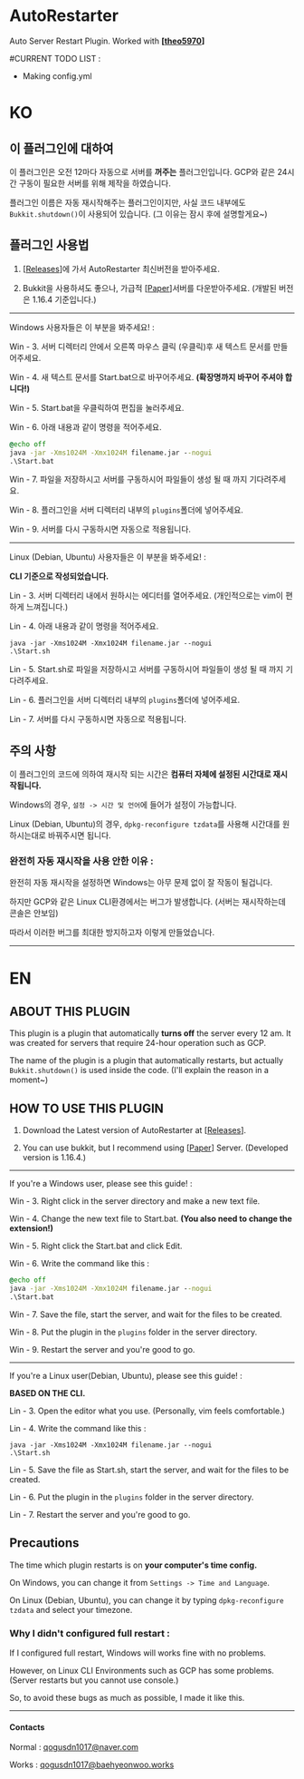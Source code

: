 # AutoRestarter
Auto Server Restart Plugin. Worked with **[[theo5970](https://github.com/theo5970)]**

#CURRENT TODO LIST :

- Making config.yml
 
# KO

## 이 플러그인에 대하여

이 플러그인은 오전 12마다 자동으로 서버를 **꺼주는** 플러그인입니다. GCP와 같은 24시간 구동이 필요한 서버를 위해 제작을 하였습니다.

플러그인 이름은 자동 재시작해주는 플러그인이지만, 사실 코드 내부에도 `Bukkit.shutdown()`이 사용되어 있습니다. (그 이유는 잠시 후에 설명할게요~)

## 플러그인 사용법

1. [[Releases](https://github.com/qogusdn1017/AutoRestarter/releases)]에 가서 AutoRestarter 최신버전을 받아주세요.

2. Bukkit을 사용하셔도 좋으나, 가급적 [[Paper](https://papermc.io/downloads)]서버를 다운받아주세요. (개발된 버전은 1.16.4 기준입니다.)

---

Windows 사용자들은 이 부분을 봐주세요! :

Win - 3. 서버 디렉터리 안에서 오른쪽 마우스 클릭 (우클릭)후 새 텍스트 문서를 만들어주세요.

Win - 4. 새 텍스트 문서를 Start.bat으로 바꾸어주세요. **(확장명까지 바꾸어 주셔야 합니다!)**

Win - 5. Start.bat을 우클릭하여 편집을 눌러주세요.

Win - 6. 아래 내용과 같이 명령을 적어주세요.

```bat
@echo off
java -jar -Xms1024M -Xmx1024M filename.jar --nogui
.\Start.bat
```

Win - 7. 파일을 저장하시고 서버를 구동하시어 파일들이 생성 될 때 까지 기다려주세요.

Win - 8. 플러그인을 서버 디렉터리 내부의 `plugins`폴더에 넣어주세요.

Win - 9. 서버를 다시 구동하시면 자동으로 적용됩니다.

---

Linux (Debian, Ubuntu) 사용자들은 이 부분을 봐주세요! :

**CLI 기준으로 작성되었습니다.**

Lin - 3. 서버 디렉터리 내에서 원하시는 에디터를 열어주세요. (개인적으로는 vim이 편하게 느껴집니다.)

Lin - 4. 아래 내용과 같이 명령을 적어주세요.

```shell
java -jar -Xms1024M -Xmx1024M filename.jar --nogui
.\Start.sh
```

Lin - 5. Start.sh로 파일을 저장하시고 서버를 구동하시어 파일들이 생성 될 때 까지 기다려주세요.

Lin - 6. 플러그인을 서버 디렉터리 내부의 `plugins`폴더에 넣어주세요.

Lin - 7. 서버를 다시 구동하시면 자동으로 적용됩니다.

## 주의 사항

이 플러그인의 코드에 의하여 재시작 되는 시간은 **컴퓨터 자체에 설정된 시간대로 재시작됩니다.**

Windows의 경우, `설정 -> 시간 및 언어`에 들어가 설정이 가능합니다.

Linux (Debian, Ubuntu)의 경우, `dpkg-reconfigure tzdata`를 사용해 시간대를 원하시는대로 바꿔주시면 됩니다.

### 완전히 자동 재시작을 사용 안한 이유 :

완전히 자동 재시작을 설정하면 Windows는 아무 문제 없이 잘 작동이 될겁니다.

하지만 GCP와 같은 Linux CLI환경에서는 버그가 발생합니다. (서버는 재시작하는데 콘솔은 안보임)

따라서 이러한 버그를 최대한 방지하고자 이렇게 만들었습니다.

---

# EN

## ABOUT THIS PLUGIN

This plugin is a plugin that automatically **turns off** the server every 12 am. It was created for servers that require 24-hour operation such as GCP.

The name of the plugin is a plugin that automatically restarts, but actually `Bukkit.shutdown()` is used inside the code. (I'll explain the reason in a moment~)

## HOW TO USE THIS PLUGIN

1. Download the Latest version of AutoRestarter at [[Releases](https://github.com/qogusdn1017/AutoRestarter/releases)].

2. You can use bukkit, but I recommend using [[Paper](https://papermc.io/downloads)] Server. (Developed version is 1.16.4.)

---

If you're a Windows user, please see this guide! :

Win - 3. Right click in the server directory and make a new text file.

Win - 4. Change the new text file to Start.bat. **(You also need to change the extension!)**

Win - 5. Right click the Start.bat and click Edit.

Win - 6. Write the command like this :

```bat
@echo off
java -jar -Xms1024M -Xmx1024M filename.jar --nogui
.\Start.bat
```

Win - 7. Save the file, start the server, and wait for the files to be created.

Win - 8. Put the plugin in the `plugins` folder in the server directory.

Win - 9. Restart the server and you're good to go.

---

If you're a Linux user(Debian, Ubuntu), please see this guide! :

**BASED ON THE CLI.**

Lin - 3. Open the editor what you use. (Personally, vim feels comfortable.)

Lin - 4. Write the command like this :

```shell
java -jar -Xms1024M -Xmx1024M filename.jar --nogui
.\Start.sh
```

Lin - 5. Save the file as Start.sh, start the server, and wait for the files to be created.

Lin - 6. Put the plugin in the `plugins` folder in the server directory.

Lin - 7. Restart the server and you're good to go.

## Precautions

The time which plugin restarts is on **your computer's time config.**

On Windows, you can change it from `Settings -> Time and Language`.

On Linux (Debian, Ubuntu), you can change it by typing `dpkg-reconfigure tzdata` and select your timezone.

### Why I didn't configured full restart :

If I configured full restart, Windows will works fine with no problems.

However, on Linux CLI Environments such as GCP has some problems. (Server restarts but you cannot use console.)

So, to avoid these bugs as much as possible, I made it like this.

---

#### Contacts

Normal : qogusdn1017@naver.com

Works : qogusdn1017@baehyeonwoo.works
